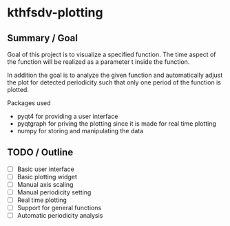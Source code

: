 # kthfsdv-plotting

## Summary / Goal
Goal of this project is to visualize a specified function.
The time aspect of the function will be realized as a parameter t inside the 
function. 

In addition the goal is to analyze the given function and automatically adjust the plot for detected
periodicity such that only one period of the function is plotted.

Packages used

- pyqt4 for providing a user interface
- pyqtgraph for priving the plotting since it is made for real time plotting
- numpy for storing and manipulating the data

## TODO / Outline

- [ ] Basic user interface
- [ ] Basic plotting widget
- [ ] Manual axis scaling
- [ ] Manual periodicity setting
- [ ] Real time plotting
- [ ] Support for general functions
- [ ] Automatic periodicity analysis
